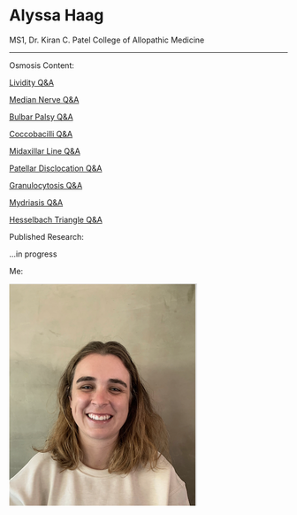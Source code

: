 # Alyssa Haag
MS1, Dr. Kiran C. Patel College of Allopathic Medicine 

---

Osmosis Content:

[Lividity Q&A](https://www.osmosis.org/answers/lividity)

[Median Nerve Q&A](https://www.osmosis.org/answers/median-nerve)

[Bulbar Palsy Q&A](https://www.osmosis.org/answers/bulbar-palsy)

[Coccobacilli Q&A](https://www.osmosis.org/answers/coccobacilli)

[Midaxillar Line Q&A](https://www.osmosis.org/answers/midaxillary-line)

[Patellar Disclocation Q&A](https://www.osmosis.org/answers/patellar-fracture)

[Granulocytosis Q&A](https://www.osmosis.org/answers/granulocytosis)

[Mydriasis Q&A](https://www.osmosis.org/answers/mydriasis)

[Hesselbach Triangle Q&A](https://www.osmosis.org/answers/hesselbach-triangle)


Published Research:

...in progress


Me:

![Me](/Pic2.png)


